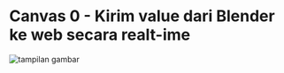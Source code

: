 # Canvas 0 - Kirim value dari Blender ke web secara realt-ime  
![tampilan gambar](gerakkan20%realtime.gif)  
